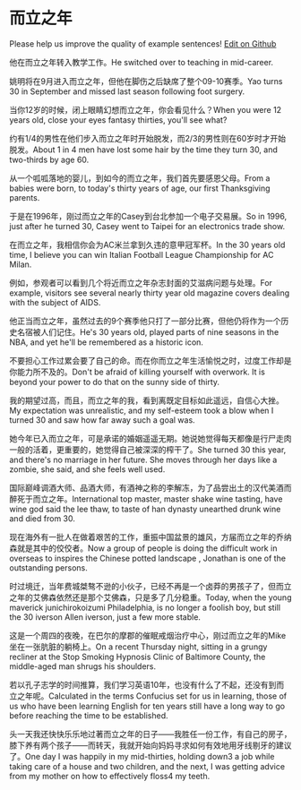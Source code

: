 # 而立之年

Please help us improve the quality of example sentences! [Edit on Github](https://github.com/jiyushe/jiyu-example-sentence-source/blob/main/chinese/erlizhinian.md)

<p><span class="chinese">他在而立之年转入教学工作。</span><span class="english">He switched over to teaching in mid-career.</span></p>

<p><span class="chinese">姚明将在9月进入而立之年，但他在脚伤之后缺席了整个09-10赛季。</span><span class="english">Yao turns 30 in September and missed last season following foot surgery.</span></p>

<p><span class="chinese">当你12岁的时候，闭上眼睛幻想而立之年，你会看见什么？</span><span class="english">When you were 12 years old, close your eyes fantasy thirties, you'll see what?</span></p>

<p><span class="chinese">约有1/4的男性在他们步入而立之年时开始脱发，而2/3的男性则在60岁时才开始脱发。</span><span class="english">About 1 in 4 men have lost some hair by the time they turn 30, and two-thirds by age 60.</span></p>

<p><span class="chinese">从一个呱呱落地的婴儿，到如今的而立之年，我们首先要感恩父母。</span><span class="english">From a babies were born, to today's thirty years of age, our first Thanksgiving parents.</span></p>

<p><span class="chinese">于是在1996年，刚过而立之年的Casey到台北参加一个电子交易展。</span><span class="english">So in 1996, just after he turned 30, Casey went to Taipei for an electronics trade show.</span></p>

<p><span class="chinese">在而立之年，我相信你会为AC米兰拿到久违的意甲冠军杯。</span><span class="english">In the 30 years old time, I believe you can win Italian Football League Championship for AC Milan.</span></p>

<p><span class="chinese">例如，参观者可以看到几个将近而立之年杂志封面的艾滋病问题与处理。</span><span class="english">For example, visitors see several nearly thirty year old magazine covers dealing with the subject of AIDS.</span></p>

<p><span class="chinese">他正当而立之年，虽然过去的9个赛季他只打了一部分比赛，但他仍将作为一个历史名宿被人们记住。</span><span class="english">He's 30 years old, played parts of nine seasons in the NBA, and yet he'll be remembered as a historic icon.</span></p>

<p><span class="chinese">不要担心工作过累会要了自己的命。而在你而立之年生活愉悦之时，过度工作却是你能力所不及的。</span><span class="english">Don't be afraid of killing yourself with overwork. It is beyond your power to do that on the sunny side of thirty.</span></p>

<p><span class="chinese">我的期望过高，而且，而立之年的我，看到离既定目标如此遥远，自信心大挫。</span><span class="english">My expectation was unrealistic, and my self-esteem took a blow when I turned 30 and saw how far away such a goal was.</span></p>

<p><span class="chinese">她今年已入而立之年，可是承诺的婚姻遥遥无期。她说她觉得每天都像是行尸走肉一般的活着，更重要的，她觉得自己被深深的榨干了。</span><span class="english">She turned 30 this year, and there's no marriage in her future. She moves through her days like a zombie, she said, and she feels well used.</span></p>

<p><span class="chinese">国际巅峰调酒大师、品酒大师，有酒神之称的李解冻，为了品尝出土的汉代美酒而醉死于而立之年。</span><span class="english">International top master, master shake wine tasting, have wine god said the lee thaw, to taste of han dynasty unearthed drunk wine and died from 30.</span></p>

<p><span class="chinese">现在海外有一批人在做着艰苦的工作，重振中国盆景的雄风，方届而立之年的乔纳森就是其中的佼佼者。</span><span class="english">Now a group of people is doing the difficult work in overseas to inspires the Chinese potted landscape , Jonathan is one of the outstanding persons.</span></p>

<p><span class="chinese">时过境迁，当年费城桀骜不逊的小伙子，已经不再是一个卤莽的男孩子了，但而立之年的艾佛森依然还是那个艾佛森，只是多了几分稳重。</span><span class="english">Today, when the young maverick junichirokoizumi Philadelphia, is no longer a foolish boy, but still the 30 iverson Allen iverson, just a few more stable.</span></p>

<p><span class="chinese">这是一个周四的夜晚，在巴尔的摩郡的催眠戒烟治疗中心，刚过而立之年的Mike坐在一张肮脏的躺椅上。</span><span class="english">On a recent Thursday night, sitting in a grungy recliner at the Stop Smoking Hypnosis Clinic of Baltimore County, the middle-aged man shrugs his shoulders.</span></p>

<p><span class="chinese">若以孔子志学的时间推算，我们学习英语10年，也没有什么了不起，还没有到而立之年呢。</span><span class="english">Calculated in the terms Confucius set for us in learning, those of us who have been learning English for ten years still have a long way to go before reaching the time to be established.</span></p>

<p><span class="chinese">头一天我还快快乐乐地过著而立之年的日子——我胜任一份工作，有自己的房子，膝下养有两个孩子——而转天，我就开始向妈妈寻求如何有效地用牙线剔牙的建议了。</span><span class="english">One day I was happily in my mid-thirties, holding down3 a job while taking care of a house and two children, and the next, I was getting advice from my mother on how to effectively floss4 my teeth.</span></p>

